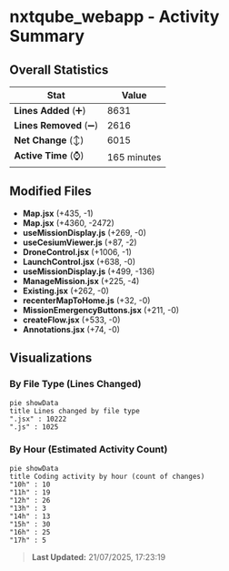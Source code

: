 # nxtqube_webapp - Activity Summary 

## Overall Statistics

| Stat                   | Value                                                             |
| ---------------------- | ----------------------------------------------------------------- |
| **Lines Added** (➕)   | 8631                                          |
| **Lines Removed** (➖) | 2616                                        |
| **Net Change** (↕)    | 6015                |
| **Active Time** (⌚)   | 165 minutes |


## Modified Files
- **Map.jsx** (+435, -1)
- **Map.jsx** (+4360, -2472)
- **useMissionDisplay.js** (+269, -0)
- **useCesiumViewer.js** (+87, -2)
- **DroneControl.jsx** (+1006, -1)
- **LaunchControl.jsx** (+638, -0)
- **useMissionDisplay.js** (+499, -136)
- **ManageMission.jsx** (+225, -4)
- **Existing.jsx** (+262, -0)
- **recenterMapToHome.js** (+32, -0)
- **MissionEmergencyButtons.jsx** (+211, -0)
- **createFlow.jsx** (+533, -0)
- **Annotations.jsx** (+74, -0)

## Visualizations

### By File Type (Lines Changed)

```mermaid
pie showData
title Lines changed by file type
".jsx" : 10222
".js" : 1025
```

### By Hour (Estimated Activity Count)

```mermaid
pie showData
title Coding activity by hour (count of changes)
"10h" : 10
"11h" : 19
"12h" : 26
"13h" : 3
"14h" : 13
"15h" : 30
"16h" : 25
"17h" : 5
```


> **Last Updated:** 21/07/2025, 17:23:19